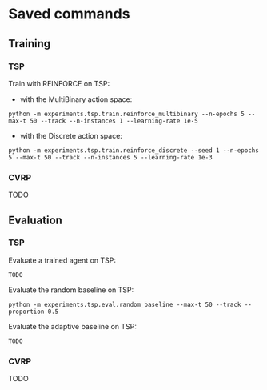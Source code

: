 # Saved commands

## Training

### TSP
Train with REINFORCE on TSP:

- with the MultiBinary action space:
```
python -m experiments.tsp.train.reinforce_multibinary --n-epochs 5 --max-t 50 --track --n-instances 1 --learning-rate 1e-5
```

- with the Discrete action space:
```
python -m experiments.tsp.train.reinforce_discrete --seed 1 --n-epochs 5 --max-t 50 --track --n-instances 5 --learning-rate 1e-3
```

### CVRP
TODO

## Evaluation

### TSP
Evaluate a trained agent on TSP:
```
TODO
```

Evaluate the random baseline on TSP:
```
python -m experiments.tsp.eval.random_baseline --max-t 50 --track --proportion 0.5
```

Evaluate the adaptive baseline on TSP:
```
TODO
```
### CVRP
TODO